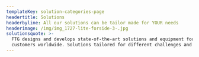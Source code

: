 ```yaml
---
templateKey: solution-categories-page
headertitle: Solutions
headerbyline: All our solutions can be tailor made for YOUR needs
headerimage: /img/img_1727-lite-forside-3-.jpg
solutionsquote: >-
  FTG designs and develops state-of-the-art solutions and equipment for
  customers worldwide. Solutions tailored for different challenges and needs..
---
```


